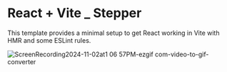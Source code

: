 # React + Vite _ Stepper

This template provides a minimal setup to get React working in Vite with HMR and some ESLint rules.

![ScreenRecording2024-11-02at1 06 57PM-ezgif com-video-to-gif-converter](https://github.com/user-attachments/assets/608dc5ba-3479-47d1-8980-3e075c364449)


